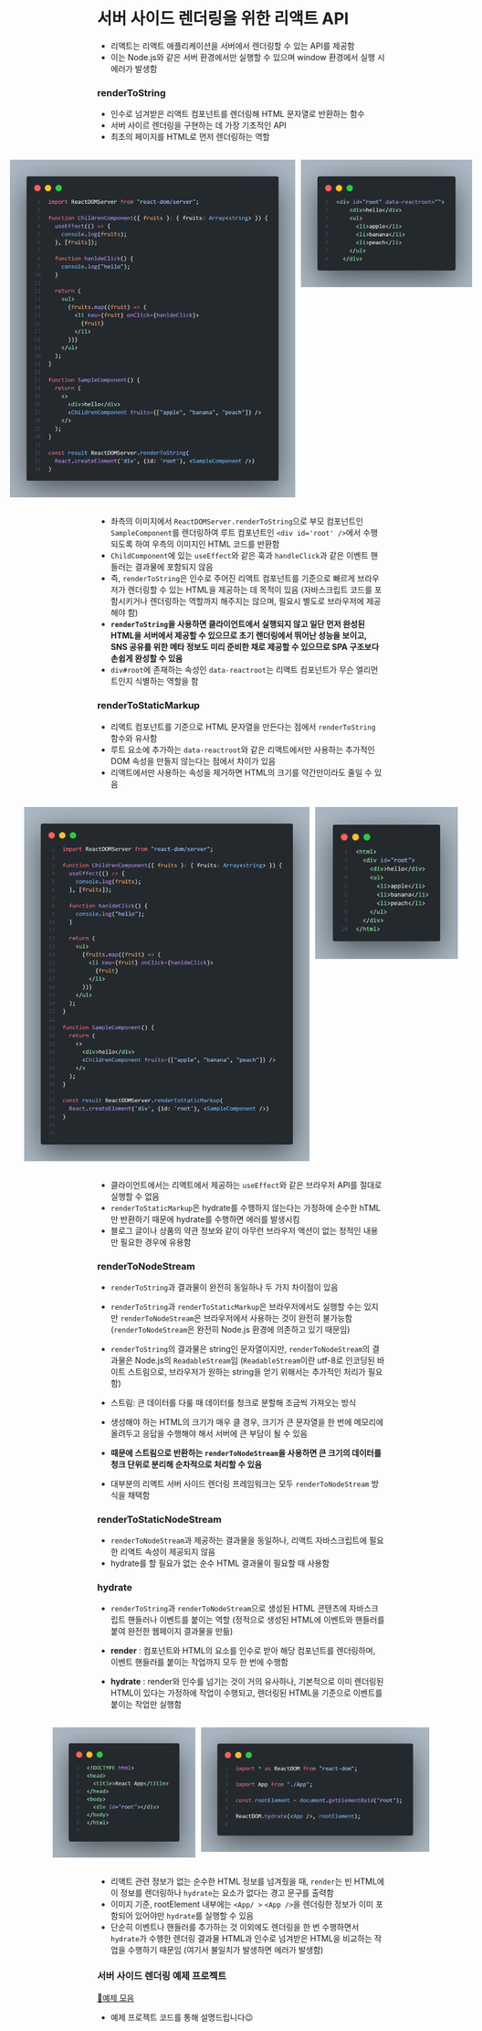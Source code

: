 # 서버 사이드 렌더링을 위한 리액트 API

- 리액트는 리액트 애플리케이션을 서버에서 렌더링할 수 있는 API를 제공함
- 이는 Node.js와 같은 서버 환경에서만 실행할 수 있으며 window 환경에서 실행 시 에러가 발생함

### renderToString

- 인수로 넘겨받은 리액트 컴포넌트를 렌더링해 HTML 문자열로 반환하는 함수
- 서버 사이르 렌더링을 구현하는 데 가장 기초적인 API
- 최초의 페이지를 HTML로 먼저 렌더링하는 역할

<br/>

<div style="display: flex; align-items: start; justify-content: center; gap: 10px;">
  <img src="image/code-1.png" width=500 style="object-fit: contain">
  <img src="image/code-2.png" width=300 style="object-fit: contain">
</div>

<br/>

- 좌측의 이미지에서 `ReactDOMServer.renderToString`으로 부모 컴포넌트인 `SampleComponent`를 렌더링하여 루트 컴포넌트인 `<div id='root' />`에서 수행되도록 하여 우측의 이미지인 HTML 코드를 반환함
- `ChildComponent`에 있는 `useEffect`와 같은 훅과 `handleClick`과 같은 이벤트 핸들러는 결과물에 포함되지 않음
- 즉, `renderToString`은 인수로 주어진 리액트 컴포넌트를 기준으로 빠르게 브라우저가 렌더링할 수 있는 HTML을 제공하는 데 목적이 있음 (자바스크립트 코드를 포함시키거나 렌더링하는 역할까지 해주지는 않으며, 필요시 별도로 브라우저에 제공해야 함)
- **`renderToString`을 사용하면 클라이언트에서 실행되지 않고 일단 먼저 완성된 HTML을 서버에서 제공할 수 있으므로 초기 렌더링에서 뛰어난 성능을 보이고, SNS 공유를 위한 메타 정보도 미리 준비한 채로 제공할 수 있으므로 SPA 구조보다 손쉽게 완성할 수 있음**
- `div#root`에 존재하는 속성인 `data-reactroot`는 리액트 컴포넌트가 무슨 엘리먼트인지 식별하는 역할을 함

### renderToStaticMarkup

- 리액트 컴포넌트를 기준으로 HTML 문자열을 만든다는 점에서 `renderToString` 함수와 유사함
- 루트 요소에 추가하는 `data-reactroot`와 같은 리액트에서만 사용하는 추가적인 DOM 속성을 만들지 않는다는 점에서 차이가 있음
- 리액트에서만 사용하는 속성을 제거하면 HTML의 크기를 약간만이라도 줄일 수 있음

<br/>

<div style="display: flex; align-items: start; justify-content: center; gap: 10px;">
  <img src="image/code-3.png" width=500 style="object-fit: contain">
  <img src="image/code-4.png" width=250 style="object-fit: contain">
</div>

<br/>

- 클라이언트에서는 리액트에서 제공하는 `useEffect`와 같은 브라우저 API를 절대로 실행할 수 없음
- `renderToStaticMarkup`은 hydrate를 수행하지 않는다는 가정하에 순수한 hTML만 반환하기 때문에 hydrate를 수행하면 에러를 발생시킴
- 블로그 글이나 상품의 약관 정보와 같이 아무런 브라우저 액션이 없는 정적인 내용만 필요한 경우에 유용함

### renderToNodeStream

- `renderToString`과 결과물이 완전히 동일하나 두 가지 차이점이 있음
- `renderToString`과 `renderToStaticMarkup`은 브라우저에서도 실행할 수는 있지만 `renderToNodeStream`은 브라우저에서 사용하는 것이 완전히 불가능함 (`renderToNodeStream`은 완전히 Node.js 환경에 의존하고 있기 때문임)
- `renderToString`의 결과물은 string인 문자열이지만, `renderToNodeStream`의 결과물은 Node.js의 `ReadableStream`임 (`ReadableStream`이란 utf-8로 인코딩된 바이트 스트림으로, 브라우저가 원하는 string을 얻기 위해서는 추가적인 처리가 필요함)

- 스트림: 큰 데이터를 다룰 때 데이터를 청크로 분할해 조금씩 가져오는 방식
- 생성해야 하는 HTML의 크기가 매우 클 경우, 크기가 큰 문자열을 한 번에 메모리에 올려두고 응답을 수행해야 해서 서버에 큰 부담이 될 수 있음
- **때문에 스트림으로 반환하는 `renderToNodeStream`을 사용하면 큰 크기의 데이터를 청크 단위로 분리해 순차적으로 처리할 수 있음**
- 대부분의 리액트 서버 사이드 렌더링 프레임워크는 모두 `renderToNodeStream` 방식을 채택함

### renderToStaticNodeStream

- `renderToNodeStream`과 제공하는 결과물을 동일하나, 리액트 자바스크립트에 필요한 리액트 속성이 제공되지 않음
- hydrate를 할 필요가 없는 순수 HTML 결과물이 필요할 때 사용함

### hydrate

- `renderToString`과 `renderToNodeStream`으로 생성된 HTML 콘텐츠에 자바스크립트 핸들러나 이벤트를 붙이는 역할 (정적으로 생성된 HTML에 이벤트와 핸들러를 붙여 완전한 웹페이지 결과물을 만듦)

- **render** : 컴포넌트와 HTML의 요소를 인수로 받아 해당 컴포넌트를 렌더링하며, 이벤트 핸들러를 붙이는 작업까지 모두 한 번에 수행함
- **hydrate** : render와 인수를 넘기는 것이 거의 유사하나, 기본적으로 이미 렌더링된 HTML이 있다는 가정하에 작업이 수행되고, 렌더링된 HTML을 기준으로 이벤트를 붙이는 작업만 실행함

<br/>

<div style="display: flex; align-items: start; justify-content: center; gap: 10px;">
  <img src="image/code-5.png" width=250 style="object-fit: contain">
  <img src="image/code-6.png" width=400 style="object-fit: contain">
</div>

<br/>

- 리액트 관련 정보가 없는 순수한 HTML 정보를 넘겨줬을 때, `render`는 빈 HTML에 이 정보를 렌더링하나 `hydrate`는 요소가 없다는 경고 문구를 출력함
- 이미지 기준, rootElement 내부에는 `<App/ >` `<App />`을 렌더링한 정보가 이미 포함되어 있어야만 `hydrate`를 실행할 수 있음
- 단순히 이벤트나 핸들러를 추가하는 것 이외에도 렌더링을 한 번 수행하면서 `hydrate`가 수행한 렌더링 결과물 HTML과 인수로 넘겨받은 HTML을 비교하는 작업을 수행하기 때문임 (여기서 불일치가 발생하면 에러가 발생함)

### 서버 사이드 렌더링 예제 프로젝트

[🔗예제 모음](https://github.com/wikibook/react-deep-dive-example)

- 예제 프로젝트 코드를 통해 설명드립니다😉

